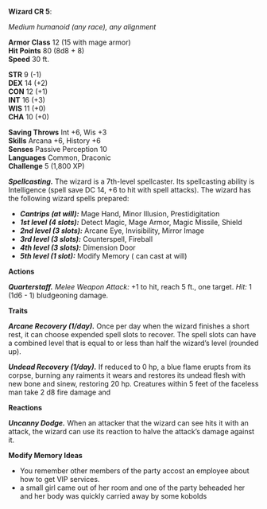 **Wizard CR 5**:

*Medium humanoid (any race), any alignment*

**Armor Class** 12 (15 with mage armor)  
**Hit Points** 80 (8d8 + 8)  
**Speed** 30 ft.

**STR** 9 (-1)  
**DEX** 14 (+2)  
**CON** 12 (+1)  
**INT** 16 (+3)  
**WIS** 11 (+0)  
**CHA** 10 (+0)

**Saving Throws** Int +6, Wis +3  
**Skills** Arcana +6, History +6  
**Senses** Passive Perception 10  
**Languages** Common, Draconic  
**Challenge** 5 (1,800 XP)

***Spellcasting.*** The wizard is a 7th-level spellcaster. Its spellcasting ability is Intelligence (spell save DC 14, +6 to hit with spell attacks). The wizard has the following wizard spells prepared:

- ***Cantrips (at will):*** Mage Hand, Minor Illusion, Prestidigitation
- ***1st level (4 slots):*** Detect Magic, Mage Armor, Magic Missile, Shield
- ***2nd level (3 slots):*** Arcane Eye, Invisibility, Mirror Image
- ***3rd level (3 slots):*** Counterspell, Fireball
- ***4th level (3 slots):*** Dimension Door
- ***5th level (1 slot):*** Modify Memory ( can cast at will)

**Actions**

***Quarterstaff.*** *Melee Weapon Attack:* +1 to hit, reach 5 ft., one target. *Hit:* 1 (1d6 - 1) bludgeoning damage.

**Traits**

***Arcane Recovery (1/day).*** Once per day when the wizard finishes a short rest, it can choose expended spell slots to recover. The spell slots can have a combined level that is equal to or less than half the wizard’s level (rounded up).

***Undead Recovery (1/day).*** If reduced to 0 hp, a blue flame erupts from its corpse, burning any raiments it wears and restores its undead flesh with new bone and sinew, restoring 20 hp. Creatures within 5 feet of the faceless man take 2 d8 fire damage and 

**Reactions**

***Uncanny Dodge.*** When an attacker that the wizard can see hits it with an attack, the wizard can use its reaction to halve the attack’s damage against it.

**Modify Memory Ideas**

- You remember other members of the party accost an employee about how to get VIP services.
- a small girl came out of her room and one of the party beheaded her and her body was quickly carried away by some kobolds
